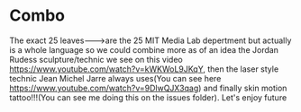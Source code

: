 # Combo
The exact 25 leaves--->are the 25 MIT Media Lab depertment but actually is a whole language so we could combine more as of an idea the Jordan Rudess sculpture/technic we see on this video https://www.youtube.com/watch?v=kWKWoL9JKqY, then the laser style technic  Jean Michel Jarre always uses(You can see here https://www.youtube.com/watch?v=9DlwQJX3qag) and finally skin motion tattoo!!!(You can see me doing this on the issues folder). Let's enjoy future
